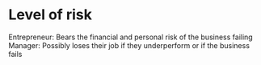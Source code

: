 # Level of risk

Entrepreneur: Bears the financial and personal risk of the business failing
Manager: Possibly loses their job if they underperform or if the business fails